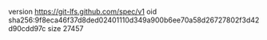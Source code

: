 version https://git-lfs.github.com/spec/v1
oid sha256:9f8eca46f37d8ded02401110d349a900b6ee70a58d26727802f3d42d90cdd97c
size 27457
